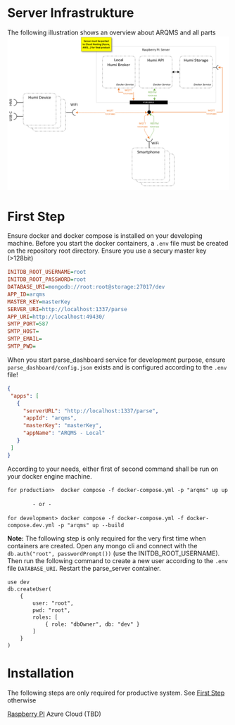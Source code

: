 # Server Infrastrukture
The following illustration shows an overview about ARQMS and all parts
![Overview](docs/server_overview.png "Server Overview")

# First Step
Ensure docker and docker compose is installed on your developing machine. 
Before you start the docker containers, a `.env` file must be created on the repository root directory. Ensure you use a secury master key (>128bit)
```ini
INITDB_ROOT_USERNAME=root
INITDB_ROOT_PASSWORD=root
DATABASE_URI=mongodb://root:root@storage:27017/dev
APP_ID=arqms
MASTER_KEY=masterKey
SERVER_URI=http://localhost:1337/parse
APP_URI=http://localhost:49430/
SMTP_PORT=587
SMTP_HOST=
SMTP_EMAIL=
SMTP_PWD=
```

When you start parse_dashboard service for development purpose, ensure `parse_dashboard/config.json` exists and is configured
according to the `.env` file!
```json
{
 "apps": [
   {
     "serverURL": "http://localhost:1337/parse",
     "appId": "arqms",
     "masterKey": "masterKey",
     "appName": "ARQMS - Local"
   }
 ]
}
```

According to your needs, either first of second command shall be run on your docker engine machine.
```
for production>  docker compose -f docker-compose.yml -p "arqms" up up

        - or -

for development> docker compose -f docker-compose.yml -f docker-compose.dev.yml -p "arqms" up --build
```

**Note:** The following step is only required for the very first time when containers are created.
Open any mongo cli and connect with the `db.auth("root", passwordPrompt())` (use the INITDB_ROOT_USERNAME). Then run the following command to create a new user according to the `.env` file `DATABASE_URI`. Restart the parse_server container.
```
use dev
db.createUser(
    {
        user: "root",
        pwd: "root",
        roles: [
            { role: "dbOwner", db: "dev" }
        ]
    }
)
```



# Installation
The following steps are only required for productive system. See [First Step](#first-step) otherwise

[Raspberry PI](./docs/installation-rpi.md)
Azure Cloud (TBD)
